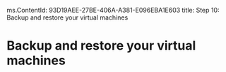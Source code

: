 ms.ContentId: 93D19AEE-27BE-406A-A381-E096EBA1E603
title: Step 10: Backup and restore your virtual machines

# Backup and restore your virtual machines #


